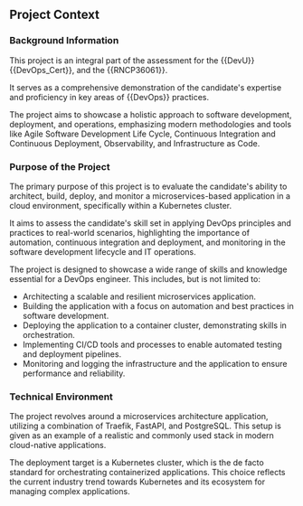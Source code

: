 ## Project Context


### Background Information

This project is an integral part of the assessment for the {{DevU}} {{DevOps_Cert}}, and the {{RNCP36061}}.

It serves as a comprehensive demonstration of the candidate's expertise and proficiency in key areas of {{DevOps}} practices.

The project aims to showcase a holistic approach to software development, deployment, and operations, emphasizing modern methodologies and tools like Agile Software Development Life Cycle, Continuous Integration and Continuous Deployment, Observability, and Infrastructure as Code.


### Purpose of the Project

The primary purpose of this project is to evaluate the candidate's ability to architect, build, deploy, and monitor a microservices-based application in a cloud environment, specifically within a Kubernetes cluster.

It aims to assess the candidate's skill set in applying DevOps principles and practices to real-world scenarios, highlighting the importance of automation, continuous integration and deployment, and monitoring in the software development lifecycle and IT operations.

The project is designed to showcase a wide range of skills and knowledge essential for a DevOps engineer.
This includes, but is not limited to:

- Architecting a scalable and resilient microservices application.
- Building the application with a focus on automation and best practices in software development.
- Deploying the application to a container cluster, demonstrating skills in orchestration.
- Implementing CI/CD tools and processes to enable automated testing and deployment pipelines.
- Monitoring and logging the infrastructure and the application to ensure performance and reliability.


### Technical Environment

The project revolves around a microservices architecture application, utilizing a combination of Traefik, FastAPI, and PostgreSQL. This setup is given as an example of a realistic and commonly used stack in modern cloud-native applications.

The deployment target is a Kubernetes cluster, which is the de facto standard for orchestrating containerized applications. This choice reflects the current industry trend towards Kubernetes and its ecosystem for managing complex applications.
